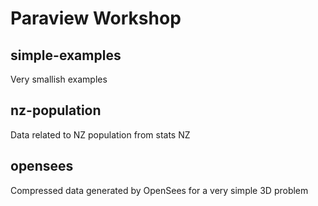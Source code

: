 # Paraview Workshop

## simple-examples
Very smallish examples

## nz-population
Data related to NZ population from stats NZ

## opensees
Compressed data generated by OpenSees for a very simple 3D problem

